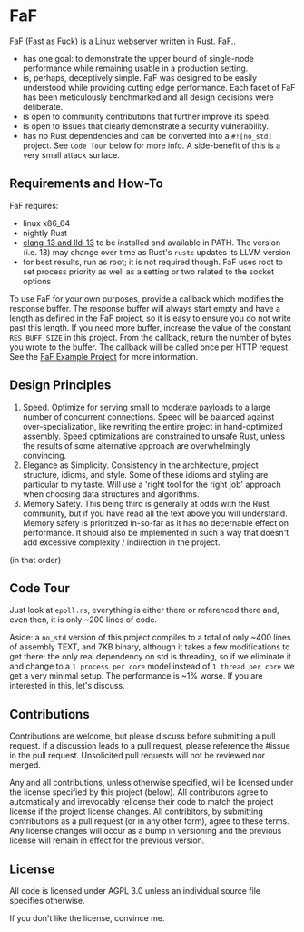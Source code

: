 # FaF
FaF (Fast as Fuck) is a Linux webserver written in Rust. FaF..
* has one goal: to demonstrate the upper bound of single-node performance while remaining usable in a production setting.
* is, perhaps, deceptively simple. FaF was designed to be easily understood while providing cutting edge performance. Each facet of FaF has been meticulously benchmarked and all design decisions were deliberate.
* is open to community contributions that further improve its speed.
* is open to issues that clearly demonstrate a security vulnerability.
* has no Rust dependencies and can be converted into a `#![no_std]` project. See `Code Tour` below for more info. A side-benefit of this is a very small attack surface.

## Requirements and How-To

FaF requires:
* linux x86_64
* nightly Rust
* [clang-13 and lld-13](https://apt.llvm.org/) to be installed and available in PATH. The version (i.e. 13) may change over time as Rust's `rustc` updates its LLVM version
* for best results, run as root; it is not required though. FaF uses root to set process priority as well as a setting or two related to the socket options


To use FaF for your own purposes, provide a callback which modifies the response buffer. The response buffer will always start empty and have a length as defined in the FaF project, so it is easy to ensure you do not write past this length. If you need more buffer, increase the value of the constant `RES_BUFF_SIZE` in this project. From the callback, return the number of bytes you wrote to the buffer. The callback will be called once per HTTP request. See the [FaF Example Project](https://github.com/errantmind/faf-example) for more information.

## Design Principles
1. Speed. Optimize for serving small to moderate payloads to a large number of concurrent connections. Speed will be balanced against over-specialization, like rewriting the entire project in hand-optimized assembly. Speed optimizations are constrained to unsafe Rust, unless the results of some alternative approach are overwhelmingly convincing.
2. Elegance as Simplicity. Consistency in the architecture, project structure, idioms, and style. Some of these idioms and styling are particular to my taste. Will use a 'right tool for the right job' approach when choosing data structures and algorithms.
3. Memory Safety. This being third is generally at odds with the Rust community, but if you have read all the text above you will understand. Memory safety is prioritized in-so-far as it has no decernable effect on performance. It should also be implemented in such a way that doesn't add excessive complexity / indirection in the project.

(in that order)

## Code Tour

Just look at `epoll.rs`, everything is either there or referenced there and, even then, it is only ~200 lines of code.

Aside: a `no_std` version of this project compiles to a total of only ~400 lines of assembly TEXT, and 7KB binary, although it takes a few modifications to get there: the only real dependency on std is threading, so if we eliminate it and change to a `1 process per core` model instead of `1 thread per core` we get a very minimal setup. The performance is ~1% worse. If you are interested in this, let's discuss.

## Contributions
Contributions are welcome, but please discuss before submitting a pull request. If a discussion leads to a pull request, please reference the \#issue in the pull request. Unsolicited pull requests will not be reviewed nor merged.

Any and all contributions, unless otherwise specified, will be licensed under the license specified by this project (below). All contributors agree to automatically and irrevocably relicense their code to match the project license if the project license changes. All contribitors, by submitting contributions as a pull request (or in any other form), agree to these terms. Any license changes will occur as a bump in versioning and the previous license will remain in effect for the previous version.


## License
All code is licensed under AGPL 3.0 unless an individual source file specifies otherwise.

If you don't like the license, convince me.
